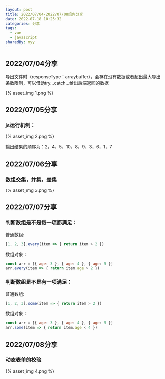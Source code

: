 ```yaml
---
layout: post
title: 2022/07/04-2022/07/08组内分享
date: 2022-07-18 10:25:32
categories: 分享
tags:
  - vue
  - javascript
sharedBy: myy
---
```


## 2022/07/04分享

导出文件时（responseType：arraybuffer），会存在没有数据或者超出最大导出条数限制，可以借助try...catch...给出后端返回的数据 

{% asset_img 1.png %}

## 2022/07/05分享

### js运行机制：

{% asset_img 2.png %}

输出结果的顺序为：2，4，5，10，8，9，3，6，1，7

## 2022/07/06分享

### 数组交集，并集，差集

{% asset_img 3.png %}

## 2022/07/07分享

### 判断数组是不是每一项都满足：

普通数组:

~~~ javascript
[1, 2, 3].every(item => { return item > 2 })
~~~

数组对象：

~~~ javascript
const arr = [{ age: 3 }, { age: 4 }, { age: 5 }]
arr.every(item => { return item.age > 2 })
~~~

### 判断数组是不是有一项满足：

普通数组:

~~~ javascript
[1, 2, 3].some(item => { return item > 2 })
~~~

数组对象：

~~~ javascript
const arr = [{ age: 3 }, { age: 4 }, { age: 5 }]
arr.some(item => { return item.age < 4 })
~~~

## 2022/07/08分享

### 动态表单的校验

{% asset_img 4.png %}

